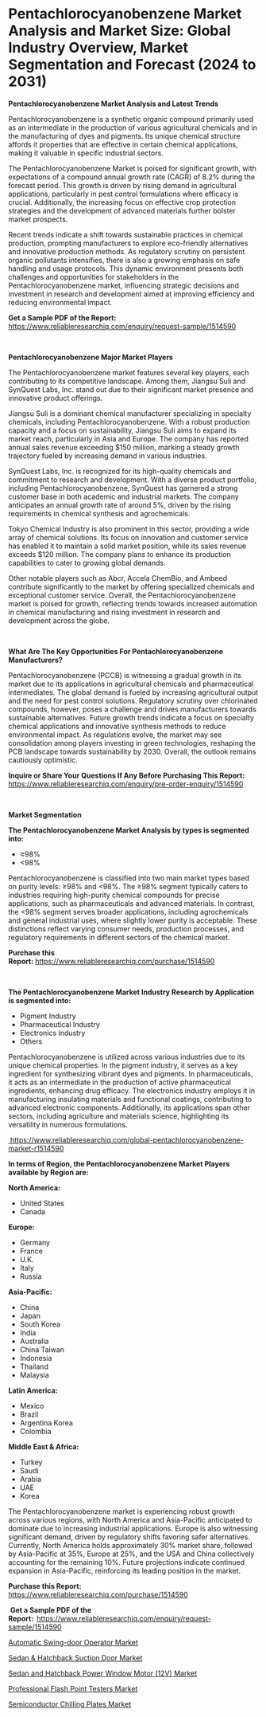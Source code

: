 <p><h1>Pentachlorocyanobenzene Market Analysis and Market Size: Global Industry Overview, Market Segmentation and Forecast (2024 to 2031)</h1></p><p><strong>Pentachlorocyanobenzene Market Analysis and Latest Trends</strong></p>
<p><p>Pentachlorocyanobenzene is a synthetic organic compound primarily used as an intermediate in the production of various agricultural chemicals and in the manufacturing of dyes and pigments. Its unique chemical structure affords it properties that are effective in certain chemical applications, making it valuable in specific industrial sectors. </p><p>The Pentachlorocyanobenzene Market is poised for significant growth, with expectations of a compound annual growth rate (CAGR) of 8.2% during the forecast period. This growth is driven by rising demand in agricultural applications, particularly in pest control formulations where efficacy is crucial. Additionally, the increasing focus on effective crop protection strategies and the development of advanced materials further bolster market prospects.</p><p>Recent trends indicate a shift towards sustainable practices in chemical production, prompting manufacturers to explore eco-friendly alternatives and innovative production methods. As regulatory scrutiny on persistent organic pollutants intensifies, there is also a growing emphasis on safe handling and usage protocols. This dynamic environment presents both challenges and opportunities for stakeholders in the Pentachlorocyanobenzene market, influencing strategic decisions and investment in research and development aimed at improving efficiency and reducing environmental impact.</p></p>
<p><strong>Get a Sample PDF of the Report:&nbsp;</strong> <a href="https://www.reliableresearchiq.com/enquiry/request-sample/1514590?utm_campaign=1106&utm_medium=2&utm_source=Github&utm_content=ia&utm_term=27102024&utm_id=pentachlorocyanobenzene">https://www.reliableresearchiq.com/enquiry/request-sample/1514590</a></p>
<p>&nbsp;</p>
<p><strong>Pentachlorocyanobenzene Major Market Players</strong></p>
<p><p>The Pentachlorocyanobenzene market features several key players, each contributing to its competitive landscape. Among them, Jiangsu Suli and SynQuest Labs, Inc. stand out due to their significant market presence and innovative product offerings.</p><p>Jiangsu Suli is a dominant chemical manufacturer specializing in specialty chemicals, including Pentachlorocyanobenzene. With a robust production capacity and a focus on sustainability, Jiangsu Suli aims to expand its market reach, particularly in Asia and Europe. The company has reported annual sales revenue exceeding $150 million, marking a steady growth trajectory fueled by increasing demand in various industries.</p><p>SynQuest Labs, Inc. is recognized for its high-quality chemicals and commitment to research and development. With a diverse product portfolio, including Pentachlorocyanobenzene, SynQuest has garnered a strong customer base in both academic and industrial markets. The company anticipates an annual growth rate of around 5%, driven by the rising requirements in chemical synthesis and agrochemicals.</p><p>Tokyo Chemical Industry is also prominent in this sector, providing a wide array of chemical solutions. Its focus on innovation and customer service has enabled it to maintain a solid market position, while its sales revenue exceeds $120 million. The company plans to enhance its production capabilities to cater to growing global demands.</p><p>Other notable players such as Abcr, Accela ChemBio, and Ambeed contribute significantly to the market by offering specialized chemicals and exceptional customer service. Overall, the Pentachlorocyanobenzene market is poised for growth, reflecting trends towards increased automation in chemical manufacturing and rising investment in research and development across the globe.</p></p>
<p>&nbsp;</p>
<p><strong>What Are The Key Opportunities For Pentachlorocyanobenzene Manufacturers?</strong></p>
<p><p>Pentachlorocyanobenzene (PCCB) is witnessing a gradual growth in its market due to its applications in agricultural chemicals and pharmaceutical intermediates. The global demand is fueled by increasing agricultural output and the need for pest control solutions. Regulatory scrutiny over chlorinated compounds, however, poses a challenge and drives manufacturers towards sustainable alternatives. Future growth trends indicate a focus on specialty chemical applications and innovative synthesis methods to reduce environmental impact. As regulations evolve, the market may see consolidation among players investing in green technologies, reshaping the PCB landscape towards sustainability by 2030. Overall, the outlook remains cautiously optimistic.</p></p>
<p><strong>Inquire or Share Your Questions If Any Before Purchasing This Report:</strong> <a href="https://www.reliableresearchiq.com/enquiry/pre-order-enquiry/1514590?utm_campaign=1106&utm_medium=2&utm_source=Github&utm_content=ia&utm_term=27102024&utm_id=pentachlorocyanobenzene">https://www.reliableresearchiq.com/enquiry/pre-order-enquiry/1514590</a></p>
<p>&nbsp;</p>
<p><strong>Market Segmentation</strong></p>
<p><strong>The Pentachlorocyanobenzene Market Analysis by types is segmented into:</strong></p>
<p><ul><li>≥98%</li><li><98%</li></ul></p>
<p><p>Pentachlorocyanobenzene is classified into two main market types based on purity levels: ≥98% and <98%. The ≥98% segment typically caters to industries requiring high-purity chemical compounds for precise applications, such as pharmaceuticals and advanced materials. In contrast, the <98% segment serves broader applications, including agrochemicals and general industrial uses, where slightly lower purity is acceptable. These distinctions reflect varying consumer needs, production processes, and regulatory requirements in different sectors of the chemical market.</p></p>
<p><strong>Purchase this Report:&nbsp;</strong><a href="https://www.reliableresearchiq.com/purchase/1514590?utm_campaign=1106&utm_medium=2&utm_source=Github&utm_content=ia&utm_term=27102024&utm_id=pentachlorocyanobenzene">https://www.reliableresearchiq.com/purchase/1514590</a></p>
<p>&nbsp;</p>
<p><strong>The Pentachlorocyanobenzene Market Industry Research by Application is segmented into:</strong></p>
<p><ul><li>Pigment Industry</li><li>Pharmaceutical Industry</li><li>Electronics Industry</li><li>Others</li></ul></p>
<p><p>Pentachlorocyanobenzene is utilized across various industries due to its unique chemical properties. In the pigment industry, it serves as a key ingredient for synthesizing vibrant dyes and pigments. In pharmaceuticals, it acts as an intermediate in the production of active pharmaceutical ingredients, enhancing drug efficacy. The electronics industry employs it in manufacturing insulating materials and functional coatings, contributing to advanced electronic components. Additionally, its applications span other sectors, including agriculture and materials science, highlighting its versatility in numerous formulations.</p></p>
<p><a href="https://www.reliableresearchiq.com/global-pentachlorocyanobenzene-market-r1514590?utm_campaign=1106&utm_medium=2&utm_source=Github&utm_content=ia&utm_term=27102024&utm_id=pentachlorocyanobenzene">&nbsp;https://www.reliableresearchiq.com/global-pentachlorocyanobenzene-market-r1514590</a></p>
<p><strong>In terms of Region, the Pentachlorocyanobenzene Market Players available by Region are:</strong></p>
<p>
    <p> <strong> North America: </strong>
        <ul>
            <li>United States</li>
            <li>Canada</li>
        </ul>
        </p> 
    <p> <strong> Europe: </strong>
        <ul>
            <li>Germany</li>
            <li>France</li>
            <li>U.K.</li>
            <li>Italy</li>
            <li>Russia</li>
        </ul>
        </p> 
    <p> <strong> Asia-Pacific: </strong>
        <ul>
            <li>China</li>
            <li>Japan</li>
            <li>South Korea</li>
            <li>India</li>
            <li>Australia</li>
            <li>China Taiwan</li>
            <li>Indonesia</li>
            <li>Thailand</li>
            <li>Malaysia</li>
        </ul>
        </p> 
    <p> <strong> Latin America: </strong>
        <ul>
            <li>Mexico</li>
            <li>Brazil</li>
            <li>Argentina Korea</li>
            <li>Colombia</li>
        </ul>
        </p> 
    <p> <strong> Middle East & Africa: </strong>
        <ul>
            <li>Turkey</li>
            <li>Saudi</li>
            <li>Arabia</li>
            <li>UAE</li>
            <li>Korea</li>
        </ul>
    </p>
    </p>
<p><p>The Pentachlorocyanobenzene market is experiencing robust growth across various regions, with North America and Asia-Pacific anticipated to dominate due to increasing industrial applications. Europe is also witnessing significant demand, driven by regulatory shifts favoring safer alternatives. Currently, North America holds approximately 30% market share, followed by Asia-Pacific at 35%, Europe at 25%, and the USA and China collectively accounting for the remaining 10%. Future projections indicate continued expansion in Asia-Pacific, reinforcing its leading position in the market.</p></p>
<p><strong>Purchase this Report: </strong><a href="https://www.reliableresearchiq.com/purchase/1514590?utm_campaign=1106&utm_medium=2&utm_source=Github&utm_content=ia&utm_term=27102024&utm_id=pentachlorocyanobenzene">https://www.reliableresearchiq.com/purchase/1514590</a></p>
<p>&nbsp;<strong>Get a Sample PDF of the Report:&nbsp;&nbsp;</strong><a href="https://www.reliableresearchiq.com/enquiry/request-sample/1514590?utm_campaign=1106&utm_medium=2&utm_source=Github&utm_content=ia&utm_term=27102024&utm_id=pentachlorocyanobenzene">https://www.reliableresearchiq.com/enquiry/request-sample/1514590</a></p>
<p><strong></strong></p>
<p><p><a href="https://issuu.com/reportprime-2/docs/automatic-swing-door-operator-market-size-2030.ppt?utm_campaign=1106&utm_medium=2&utm_source=Github&utm_content=ia&utm_term=27102024&utm_id=pentachlorocyanobenzene">Automatic Swing-door Operator Market</a></p><p><a href="https://www.linkedin.com/pulse/charting-future-comprehensive-analysis-global-sedan-hatchback-cbnpe?utm_campaign=1106&utm_medium=2&utm_source=Github&utm_content=ia&utm_term=27102024&utm_id=pentachlorocyanobenzene">Sedan & Hatchback Suction Door Market</a></p><p><a href="https://www.linkedin.com/pulse/sedan-hatchback-power-window-motor-12v-market-growth-outlook-5zppe?utm_campaign=1106&utm_medium=2&utm_source=Github&utm_content=ia&utm_term=27102024&utm_id=pentachlorocyanobenzene">Sedan and Hatchback Power Window Motor (12V) Market</a></p><p><a href="https://issuu.com/reportprime-2/docs/professional-flash-point-testers-ma_5faebce32f9b10?utm_campaign=1106&utm_medium=2&utm_source=Github&utm_content=ia&utm_term=27102024&utm_id=pentachlorocyanobenzene">Professional Flash Point Testers Market</a></p><p><a href="https://github.com/hentonwytandusyl0/Market-Research-Report-List-1/blob/main/semiconductor-chilling-plates-market.md?utm_campaign=1106&utm_medium=2&utm_source=Github&utm_content=ia&utm_term=27102024&utm_id=pentachlorocyanobenzene">Semiconductor Chilling Plates Market</a></p></p>